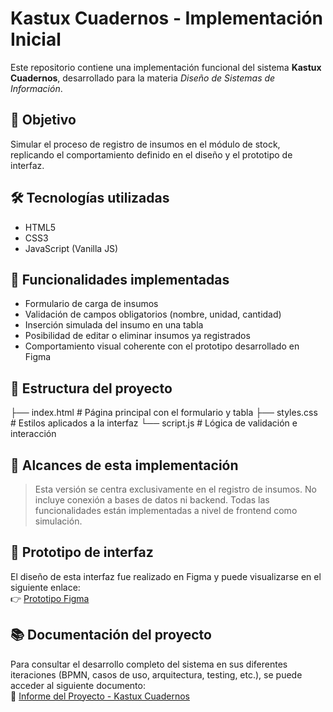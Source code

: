 # Kastux Cuadernos - Implementación Inicial

Este repositorio contiene una implementación funcional del sistema **Kastux Cuadernos**, desarrollado para la materia *Diseño de Sistemas de Información*.

## 🎯 Objetivo

Simular el proceso de registro de insumos en el módulo de stock, replicando el comportamiento definido en el diseño y el prototipo de interfaz.

## 🛠️ Tecnologías utilizadas

- HTML5  
- CSS3  
- JavaScript (Vanilla JS)

## 🚀 Funcionalidades implementadas

- Formulario de carga de insumos
- Validación de campos obligatorios (nombre, unidad, cantidad)
- Inserción simulada del insumo en una tabla
- Posibilidad de editar o eliminar insumos ya registrados
- Comportamiento visual coherente con el prototipo desarrollado en Figma

## 📁 Estructura del proyecto
├── index.html # Página principal con el formulario y tabla
├── styles.css # Estilos aplicados a la interfaz
└── script.js # Lógica de validación e interacción


## 📌 Alcances de esta implementación

> Esta versión se centra exclusivamente en el registro de insumos. No incluye conexión a bases de datos ni backend. Todas las funcionalidades están implementadas a nivel de frontend como simulación.

## 🎨 Prototipo de interfaz

El diseño de esta interfaz fue realizado en Figma y puede visualizarse en el siguiente enlace:  
👉 [Prototipo Figma](https://www.figma.com/proto/cTcnBuUN9NiahbDgdrEnYD/Dise%C3%B1o-de-Sistemas-de-Informaci%C3%B3n---Prototipo-de-Interfaz-Kastux-Cuadernos?node-id=1-2&t=manGvQijUEdGJElD-1)

## 📚 Documentación del proyecto

Para consultar el desarrollo completo del sistema en sus diferentes iteraciones (BPMN, casos de uso, arquitectura, testing, etc.), se puede acceder al siguiente documento:  
📄 [Informe del Proyecto - Kastux Cuadernos](https://docs.google.com/document/d/1uePfH3n_oSxM7uFM5ABz2U86ceFpolxuCU9sibhyvos/edit?usp=sharing)
